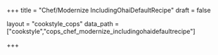+++
title = "Chef/Modernize IncludingOhaiDefaultRecipe"
draft = false

layout = "cookstyle_cops"
data_path = ["cookstyle","cops_chef_modernize_includingohaidefaultrecipe"]

+++

<!-- The content of this page is automatically generated from the
cops_chef_modernize_includingohaidefaultrecipe.yml file in github.com/chef/cookstyle/blob/master/docs-chef-io/data/cookstyle/. -->
